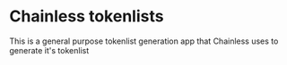 # Chainless tokenlists
This is a general purpose tokenlist generation app that Chainless uses to generate it's tokenlist
